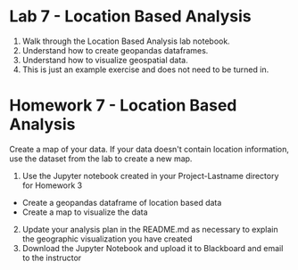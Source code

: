 # Lab 7 - Location Based Analysis

1. Walk through the Location Based Analysis lab notebook.
2. Understand how to create geopandas dataframes.
3. Understand how to visualize geospatial data.
4. This is just an example exercise and does not need to be turned in.


# Homework 7 - Location Based Analysis

Create a map of your data.  If your data doesn't contain location information, use the dataset from the lab to create a new map.  

1. Use the Jupyter notebook created in your Project-Lastname directory for Homework 3
 - Create a geopandas dataframe of location based data
 - Create a map to visualize the data
2. Update your analysis plan in the README.md as necessary to explain the geographic visualization you have created
4. Download the Jupyter Notebook and upload it to Blackboard and email to the instructor